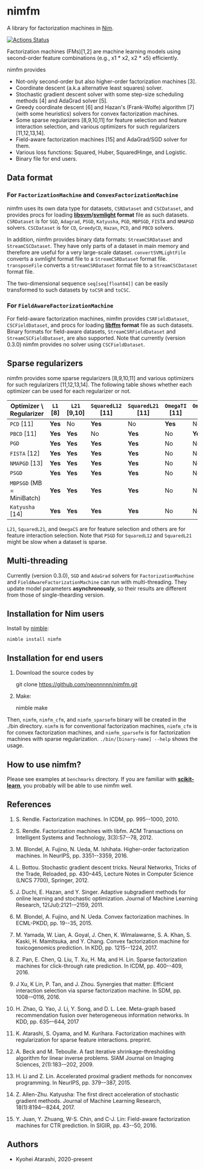 # nimfm
A library for factorization machines in [Nim](https://nim-lang.org/).

[![Actions Status](https://github.com/neonnnnn/nimfm/workflows/Build/badge.svg)](https://github.com/neonnnnn/nimfm/actions)


Factorization machines (FMs)[1,2] are machine learning models using second-order feature combinations (e.g., x1 * x2, x2 * x5) efficiently.

nimfm provides

 - Not-only second-order but also higher-order factorization machines [3].
 - Coordinate descent (a.k.a alternative least squares) solver.
 - Stochastic gradient descent solver with some step-size scheduling methods [4] and AdaGrad solver [5].
 - Greedy coordinate descent [6] and Hazan's (Frank-Wolfe) algorithm [7] (with some heuristics) solvers for convex factorization machines.
 - Some sparse regularizers [8,9,10,11] for feature selection and feature interaction selection, and various optimizers for such regularizers [11,12,13,14].
 - Field-aware factorization machines [15] and AdaGrad/SGD solver for them.
 - Various loss functions: Squared, Huber, SquaredHinge, and Logistic.
 - Binary file for end users.

## Data format
### For `FactorizationMachine` and `ConvexFactorizationMachine`
nimfm uses its own data type for datasets, `CSRDataset` and `CSCDataset`, and provides procs for loading **[libsvm](https://www.csie.ntu.edu.tw/~cjlin/libsvm/)/[svmlight](http://svmlight.joachims.org/) format** file as such datasets.
`CSRDataset` is for `SGD`, `Adagrad`, `PSGD`, `Katyusha`, `PGD`, `MBPSGD`, `FISTA` and `NMAPGD` solvers.
`CSCDataset` is for `CD`, `GreedyCD`, `Hazan`, `PCD`, and `PBCD` solvers.

In addition, nimfm provides binary data formats: `StreamCSRDataset` and `StreamCSCDataset`.
They have only parts of a dataset in main memory and therefore are useful for a very large-scale dataset.
`convertSVMLightFile` converts a svmlight format file to a `StreamCSRDataset` format file. 
`transposeFile` converts a `StreamCSRDataset` format file to a `StreamCSCDataset` format file.

The two-dimensional sequence `seq[seq[float64]]` can be easily transformed to such datasets by `toCSR` and `toCSC`.

### For `FieldAwareFactorizationMachine`
For field-aware factorization machines, nimfm provides `CSRFieldDataset`, `CSCFieldDataset`, and procs for loading **[libffm](https://www.csie.ntu.edu.tw/~cjlin/libffm/) format** file as such datasets.
Binary formats for field-aware datasets, `StreamCSRFieldDataset` and `StreamCSCFieldDataset`, are also supported.
Note that currently (version 0.3.0) nimfm provides no solver using `CSCFieldDataset`.

## Sparse regularizers
nimfm provides some sparse regularizers [8,9,10,11] and various optimizers for such regularizers [11,12,13,14].
The following table shows whether each optimizer can be used for each regularizer or not.

|Optimizer \ Regularizer | `L1` [8] | `L21` [9,10] | `SquaredL12` [11] | `SquaredL21` [11]| `OmegaTI` [11]| `OmegaCS` [11]|
|------------------------|------|-------|--------------|--------------|-----------|-----------|
|`PCD` [11]|**Yes**|No|**Yes**|No|**Yes**|No|
|`PBCD` [11]|**Yes**|**Yes**|No|**Yes**|No|**Yes**|
|`PGD`|**Yes**|**Yes**|**Yes**|**Yes**|No|No|
|`FISTA` [12]|**Yes**|**Yes**|**Yes**|**Yes**|No|No|
|`NMAPGD` [13]|**Yes**|**Yes**|**Yes**|**Yes**|No|No|
|`PSGD`|**Yes**|**Yes**|**Yes**|**Yes**|No|No|
|`MBPSGD` (MB = MiniBatch)|**Yes**|**Yes**|**Yes**|**Yes**|No|No|
|`Katyusha` [14]|**Yes**|**Yes**|**Yes**|**Yes**|No|No|

`L21`, `SquaredL21`, and `OmegaCS` are for feature selection and others are for feature interaction selection.
Note that `PSGD` for `SquaredL12` and `SquaredL21` might be slow when a dataset is sparse.

## Multi-threading
Currently (version 0.3.0), `SGD` and `AdaGrad` solvers for `FactorizationMachine` and `FieldAwareFactorizationMachine` can run with multi-threading.
They update model parameters **asynchronously**, so their results are different from those of single-thearding version.


## Installation for Nim users
 Install by [nimble](https://github.com/nim-lang/nimble/):
 
 
    nimble install nimfm


## Installation for end users
 1. Download the source codes by
 
 
    git clone https://github.com/neonnnnn/nimfm.git


 2. Make:


    nimble make

Then, `nimfm`, `nimfm_cfm`, and `nimfm_sparsefm` binary will be created in the ./bin directory.
`nimfm` is for conventional factorization machines, `nimfm_cfm` is for convex factorization machines, and `nimfm_sparsefm` is for factorization machines with sparse regularization.
`./bin/[binary-name] --help` shows the usage.

## How to use nimfm?
Please see examples at `benchmarks` directory.
If you are familiar with **[scikit-learn](https://scikit-learn.org/stable/)**, you probably will be able to use nimfm well.

## References

1. S. Rendle. Factorization machines. In ICDM, pp. 995--1000, 2010.

2. S. Rendle. Factorization machines with libfm. ACM Transactions on Intelligent Systems and Technology, 3(3):57--78, 2012.

3. M. Blondel, A. Fujino, N. Ueda, M. Ishihata. Higher-order factorization machines. In NeurIPS, pp. 3351--3359, 2016.

4. L. Bottou. Stochastic gradient descent tricks. Neural Networks, Tricks of the Trade, Reloaded, pp. 430–445, Lecture Notes in Computer Science (LNCS 7700), Springer, 2012.

5. J. Duchi, E. Hazan, and Y. Singer. Adaptive subgradient methods for online learning and stochastic optimization. Journal of Machine Learning Research, 12(Jul):2121-–2159, 2011. 

6. M. Blondel, A. Fujino, and N. Ueda. Convex factorization machines. In ECML-PKDD, pp. 19--35, 2015.

7. M. Yamada, W. Lian, A. Goyal, J. Chen, K. Wimalawarne, S. A. Khan, S. Kaski, H. Mamitsuka, and Y. Chang. Convex factorization machine for toxicogenomics prediction. In KDD, pp. 1215--1224, 2017.

8. Z. Pan, E. Chen, Q. Liu, T. Xu, H. Ma, and H. Lin. Sparse factorization machines for click-through rate prediction. In ICDM, pp. 400--409, 2016.

9. J Xu, K Lin, P. Tan, and J. Zhou. Synergies that matter: Efficient interaction selection via sparse factorization machine. In SDM, pp. 1008-–0116, 2016.

10. H. Zhao, Q. Yao, J. Li, Y. Song, and D. L. Lee. Meta-graph based recommendation fusion over heterogeneous information networks. In KDD, pp. 635–-644, 2017

11. K. Atarashi, S. Oyama, and M. Kurihara. Factorization machines with regularization for sparse feature interactions. preprint.

12. A. Beck and M. Teboulle. A fast iterative shrinkage-thresholding algorithm for linear inverse problems. SIAM Journal on Imaging Sciences, 2(1):183-–202, 2009.

13. H. Li and Z. Lin. Accelerated proximal gradient methods for nonconvex programming. In NeurIPS, pp. 379-–387, 2015.

14. Z. Allen-Zhu. Katyusha: The first direct acceleration of stochastic gradient methods. Journal of Machine Learning Research, 18(1):8194–-8244, 2017.

15. Y. Juan, Y. Zhuang, W-S. Chin, and C-J. Lin: Field-aware factorization machines for CTR prediction. In SIGIR, pp. 43--50, 2016.

## Authors
 - Kyohei Atarashi, 2020-present
